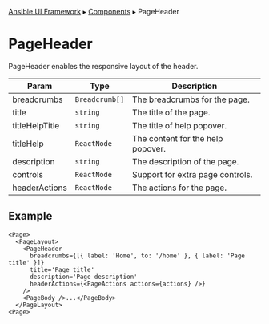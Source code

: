 [Ansible UI Framework](Framework.md) ▸ [Components](Components.md) ▸ PageHeader

# PageHeader

PageHeader enables the responsive layout of the header.

| Param          | Type           | Description                       |
| -------------- | -------------- | --------------------------------- |
| breadcrumbs    | `Breadcrumb[]` | The breadcrumbs for the page.     |
| title          | `string`       | The title of the page.            |
| titleHelpTitle | `string`       | The title of help popover.        |
| titleHelp      | `ReactNode`    | The content for the help popover. |
| description    | `string`       | The description of the page.      |
| controls       | `ReactNode`    | Support for extra page controls.  |
| headerActions  | `ReactNode`    | The actions for the page.         |

## Example

```tsx
<Page>
  <PageLayout>
    <PageHeader
      breadcrumbs={[{ label: 'Home', to: '/home' }, { label: 'Page title' }]}
      title='Page title'
      description='Page description'
      headerActions={<PageActions actions={actions} />}
    />
    <PageBody />...</PageBody>
  </PageLayout>
<Page>
```
